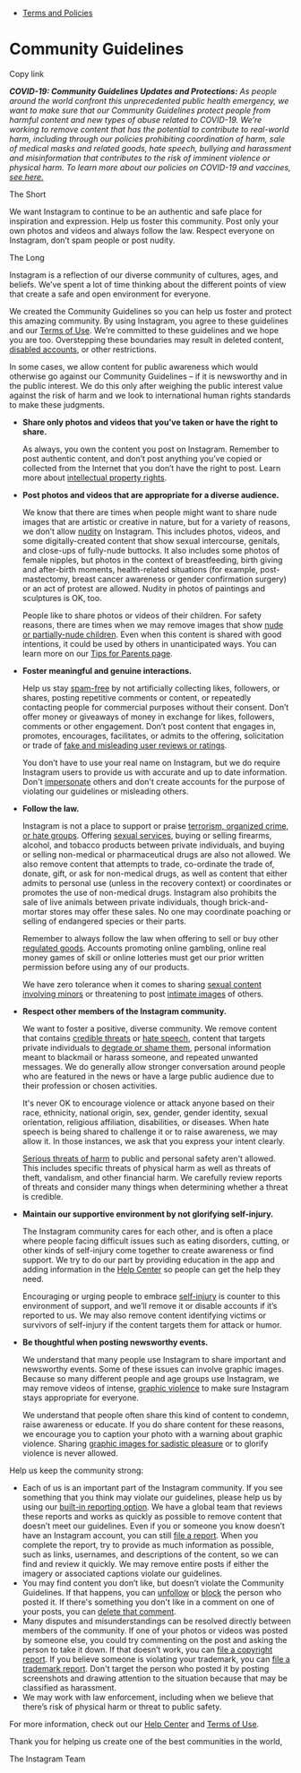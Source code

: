 *   [Terms and Policies](https://help.instagram.com/1417489251945243/?helpref=breadcrumb)

Community Guidelines
====================

Copy link

_**COVID-19: Community Guidelines Updates and Protections:** As people around the world confront this unprecedented public health emergency, we want to make sure that our Community Guidelines protect people from harmful content and new types of abuse related to COVID-19. We’re working to remove content that has the potential to contribute to real-world harm, including through our policies prohibiting coordination of harm, sale of medical masks and related goods, hate speech, bullying and harassment and misinformation that contributes to the risk of imminent violence or physical harm. To learn more about our policies on COVID-19 and vaccines, [see here.](https://help.instagram.com/697825587576762?helpref=faq_content)_

The Short

We want Instagram to continue to be an authentic and safe place for inspiration and expression. Help us foster this community. Post only your own photos and videos and always follow the law. Respect everyone on Instagram, don’t spam people or post nudity.

The Long

Instagram is a reflection of our diverse community of cultures, ages, and beliefs. We’ve spent a lot of time thinking about the different points of view that create a safe and open environment for everyone.

We created the Community Guidelines so you can help us foster and protect this amazing community. By using Instagram, you agree to these guidelines and our [Terms of Use](https://www.instagram.com/legal/terms). We’re committed to these guidelines and we hope you are too. Overstepping these boundaries may result in deleted content, [disabled accounts](https://help.instagram.com/366993040048856?helpref=faq_content), or other restrictions.

In some cases, we allow content for public awareness which would otherwise go against our Community Guidelines – if it is newsworthy and in the public interest. We do this only after weighing the public interest value against the risk of harm and we look to international human rights standards to make these judgments.

*   **Share only photos and videos that you’ve taken or have the right to share.**
    
    As always, you own the content you post on Instagram. Remember to post authentic content, and don’t post anything you’ve copied or collected from the Internet that you don’t have the right to post. Learn more about [intellectual property rights](https://help.instagram.com/126382350847838?helpref=faq_content).
    
*   **Post photos and videos that are appropriate for a diverse audience.**
    
    We know that there are times when people might want to share nude images that are artistic or creative in nature, but for a variety of reasons, we don’t allow [nudity](https://l.instagram.com/?u=https%3A%2F%2Fwww.facebook.com%2Fcommunitystandards%2Fadult_nudity_sexual_activity&e=AT3ZZTX7bENxGfqpJ7eard5sVt3ao5dqkBgpm1wxrYhVZkUbPeLXFB6Jf59L56fRiz_zfMrr0lPeKu2ipSPxv4gxaklT3rj9N22NXPUHXbw9VYoIKnfs2yDGloIIzrhnNdDZ1MXUgqd5SC3JmSLpKw) on Instagram. This includes photos, videos, and some digitally-created content that show sexual intercourse, genitals, and close-ups of fully-nude buttocks. It also includes some photos of female nipples, but photos in the context of breastfeeding, birth giving and after-birth moments, health-related situations (for example, post-mastectomy, breast cancer awareness or gender confirmation surgery) or an act of protest are allowed. Nudity in photos of paintings and sculptures is OK, too.
    
    People like to share photos or videos of their children. For safety reasons, there are times when we may remove images that show [nude or partially-nude children](https://l.instagram.com/?u=https%3A%2F%2Fwww.facebook.com%2Fcommunitystandards%2Fchild_nudity_sexual_exploitation&e=AT3ZZTX7bENxGfqpJ7eard5sVt3ao5dqkBgpm1wxrYhVZkUbPeLXFB6Jf59L56fRiz_zfMrr0lPeKu2ipSPxv4gxaklT3rj9N22NXPUHXbw9VYoIKnfs2yDGloIIzrhnNdDZ1MXUgqd5SC3JmSLpKw). Even when this content is shared with good intentions, it could be used by others in unanticipated ways. You can learn more on our [Tips for Parents page](https://help.instagram.com/154475974694511/?helpref=faq_content).
    
*   **Foster meaningful and genuine interactions.**
    
    Help us stay [spam-free](https://l.instagram.com/?u=https%3A%2F%2Fwww.facebook.com%2Fcommunitystandards%2Fspam&e=AT3ZZTX7bENxGfqpJ7eard5sVt3ao5dqkBgpm1wxrYhVZkUbPeLXFB6Jf59L56fRiz_zfMrr0lPeKu2ipSPxv4gxaklT3rj9N22NXPUHXbw9VYoIKnfs2yDGloIIzrhnNdDZ1MXUgqd5SC3JmSLpKw) by not artificially collecting likes, followers, or shares, posting repetitive comments or content, or repeatedly contacting people for commercial purposes without their consent. Don’t offer money or giveaways of money in exchange for likes, followers, comments or other engagement. Don’t post content that engages in, promotes, encourages, facilitates, or admits to the offering, solicitation or trade of [fake and misleading user reviews or ratings](https://l.instagram.com/?u=https%3A%2F%2Fwww.facebook.com%2Fcommunitystandards%2Ffraud_deception&e=AT3ZZTX7bENxGfqpJ7eard5sVt3ao5dqkBgpm1wxrYhVZkUbPeLXFB6Jf59L56fRiz_zfMrr0lPeKu2ipSPxv4gxaklT3rj9N22NXPUHXbw9VYoIKnfs2yDGloIIzrhnNdDZ1MXUgqd5SC3JmSLpKw).
    
    You don’t have to use your real name on Instagram, but we do require Instagram users to provide us with accurate and up to date information. Don't [impersonate](https://l.instagram.com/?u=https%3A%2F%2Fwww.facebook.com%2Fcommunitystandards%2Fmisrepresentation&e=AT3ZZTX7bENxGfqpJ7eard5sVt3ao5dqkBgpm1wxrYhVZkUbPeLXFB6Jf59L56fRiz_zfMrr0lPeKu2ipSPxv4gxaklT3rj9N22NXPUHXbw9VYoIKnfs2yDGloIIzrhnNdDZ1MXUgqd5SC3JmSLpKw) others and don't create accounts for the purpose of violating our guidelines or misleading others.
    
*   **Follow the law.**
    
    Instagram is not a place to support or praise [terrorism, organized crime, or hate groups](https://l.instagram.com/?u=https%3A%2F%2Fwww.facebook.com%2Fcommunitystandards%2Fdangerous_individuals_organizations&e=AT3ZZTX7bENxGfqpJ7eard5sVt3ao5dqkBgpm1wxrYhVZkUbPeLXFB6Jf59L56fRiz_zfMrr0lPeKu2ipSPxv4gxaklT3rj9N22NXPUHXbw9VYoIKnfs2yDGloIIzrhnNdDZ1MXUgqd5SC3JmSLpKw). Offering [sexual services](https://l.instagram.com/?u=https%3A%2F%2Fwww.facebook.com%2Fcommunitystandards%2Fsexual_solicitation&e=AT3ZZTX7bENxGfqpJ7eard5sVt3ao5dqkBgpm1wxrYhVZkUbPeLXFB6Jf59L56fRiz_zfMrr0lPeKu2ipSPxv4gxaklT3rj9N22NXPUHXbw9VYoIKnfs2yDGloIIzrhnNdDZ1MXUgqd5SC3JmSLpKw), buying or selling firearms, alcohol, and tobacco products between private individuals, and buying or selling non-medical or pharmaceutical drugs are also not allowed. We also remove content that attempts to trade, co-ordinate the trade of, donate, gift, or ask for non-medical drugs, as well as content that either admits to personal use (unless in the recovery context) or coordinates or promotes the use of non-medical drugs. Instagram also prohibits the sale of live animals between private individuals, though brick-and-mortar stores may offer these sales. No one may coordinate poaching or selling of endangered species or their parts.
    
    Remember to always follow the law when offering to sell or buy other [regulated goods](https://l.instagram.com/?u=https%3A%2F%2Fwww.facebook.com%2Fcommunitystandards%2Fregulated_goods&e=AT3ZZTX7bENxGfqpJ7eard5sVt3ao5dqkBgpm1wxrYhVZkUbPeLXFB6Jf59L56fRiz_zfMrr0lPeKu2ipSPxv4gxaklT3rj9N22NXPUHXbw9VYoIKnfs2yDGloIIzrhnNdDZ1MXUgqd5SC3JmSLpKw). Accounts promoting online gambling, online real money games of skill or online lotteries must get our prior written permission before using any of our products.
    
    We have zero tolerance when it comes to sharing [sexual content involving minors](https://l.instagram.com/?u=https%3A%2F%2Fwww.facebook.com%2Fcommunitystandards%2Fchild_nudity_sexual_exploitation&e=AT3ZZTX7bENxGfqpJ7eard5sVt3ao5dqkBgpm1wxrYhVZkUbPeLXFB6Jf59L56fRiz_zfMrr0lPeKu2ipSPxv4gxaklT3rj9N22NXPUHXbw9VYoIKnfs2yDGloIIzrhnNdDZ1MXUgqd5SC3JmSLpKw) or threatening to post [intimate images](https://l.instagram.com/?u=https%3A%2F%2Fwww.facebook.com%2Fcommunitystandards%2Fsexual_exploitation_adults&e=AT3ZZTX7bENxGfqpJ7eard5sVt3ao5dqkBgpm1wxrYhVZkUbPeLXFB6Jf59L56fRiz_zfMrr0lPeKu2ipSPxv4gxaklT3rj9N22NXPUHXbw9VYoIKnfs2yDGloIIzrhnNdDZ1MXUgqd5SC3JmSLpKw) of others.
    
*   **Respect other members of the Instagram community.**
    
    We want to foster a positive, diverse community. We remove content that contains [credible threats](https://l.instagram.com/?u=https%3A%2F%2Fwww.facebook.com%2Fcommunitystandards%2Fcredible_violence&e=AT3ZZTX7bENxGfqpJ7eard5sVt3ao5dqkBgpm1wxrYhVZkUbPeLXFB6Jf59L56fRiz_zfMrr0lPeKu2ipSPxv4gxaklT3rj9N22NXPUHXbw9VYoIKnfs2yDGloIIzrhnNdDZ1MXUgqd5SC3JmSLpKw) or [hate speech](https://l.instagram.com/?u=https%3A%2F%2Fwww.facebook.com%2Fcommunitystandards%2Fhate_speech&e=AT3ZZTX7bENxGfqpJ7eard5sVt3ao5dqkBgpm1wxrYhVZkUbPeLXFB6Jf59L56fRiz_zfMrr0lPeKu2ipSPxv4gxaklT3rj9N22NXPUHXbw9VYoIKnfs2yDGloIIzrhnNdDZ1MXUgqd5SC3JmSLpKw), content that targets private individuals to [degrade or shame them](https://l.instagram.com/?u=https%3A%2F%2Fwww.facebook.com%2Fcommunitystandards%2Fbullying&e=AT3ZZTX7bENxGfqpJ7eard5sVt3ao5dqkBgpm1wxrYhVZkUbPeLXFB6Jf59L56fRiz_zfMrr0lPeKu2ipSPxv4gxaklT3rj9N22NXPUHXbw9VYoIKnfs2yDGloIIzrhnNdDZ1MXUgqd5SC3JmSLpKw), personal information meant to blackmail or harass someone, and repeated unwanted messages. We do generally allow stronger conversation around people who are featured in the news or have a large public audience due to their profession or chosen activities.
    
    It's never OK to encourage violence or attack anyone based on their race, ethnicity, national origin, sex, gender, gender identity, sexual orientation, religious affiliation, disabilities, or diseases. When hate speech is being shared to challenge it or to raise awareness, we may allow it. In those instances, we ask that you express your intent clearly.
    
    [Serious threats of harm](https://l.instagram.com/?u=https%3A%2F%2Fwww.facebook.com%2Fcommunitystandards%2Fcredible_violence&e=AT3ZZTX7bENxGfqpJ7eard5sVt3ao5dqkBgpm1wxrYhVZkUbPeLXFB6Jf59L56fRiz_zfMrr0lPeKu2ipSPxv4gxaklT3rj9N22NXPUHXbw9VYoIKnfs2yDGloIIzrhnNdDZ1MXUgqd5SC3JmSLpKw) to public and personal safety aren't allowed. This includes specific threats of physical harm as well as threats of theft, vandalism, and other financial harm. We carefully review reports of threats and consider many things when determining whether a threat is credible.
    
*   **Maintain our supportive environment by not glorifying self-injury.**
    
    The Instagram community cares for each other, and is often a place where people facing difficult issues such as eating disorders, cutting, or other kinds of self-injury come together to create awareness or find support. We try to do our part by providing education in the app and adding information in the [Help Center](https://help.instagram.com/) so people can get the help they need.
    
    Encouraging or urging people to embrace [self-injury](https://l.instagram.com/?u=https%3A%2F%2Fwww.facebook.com%2Fcommunitystandards%2Fsuicide_self_injury_violence&e=AT3ZZTX7bENxGfqpJ7eard5sVt3ao5dqkBgpm1wxrYhVZkUbPeLXFB6Jf59L56fRiz_zfMrr0lPeKu2ipSPxv4gxaklT3rj9N22NXPUHXbw9VYoIKnfs2yDGloIIzrhnNdDZ1MXUgqd5SC3JmSLpKw) is counter to this environment of support, and we’ll remove it or disable accounts if it’s reported to us. We may also remove content identifying victims or survivors of self-injury if the content targets them for attack or humor.
    
*   **Be thoughtful when posting newsworthy events.**
    
    We understand that many people use Instagram to share important and newsworthy events. Some of these issues can involve graphic images. Because so many different people and age groups use Instagram, we may remove videos of intense, [graphic violence](https://l.instagram.com/?u=https%3A%2F%2Fwww.facebook.com%2Fcommunitystandards%2Fgraphic_violence&e=AT3ZZTX7bENxGfqpJ7eard5sVt3ao5dqkBgpm1wxrYhVZkUbPeLXFB6Jf59L56fRiz_zfMrr0lPeKu2ipSPxv4gxaklT3rj9N22NXPUHXbw9VYoIKnfs2yDGloIIzrhnNdDZ1MXUgqd5SC3JmSLpKw) to make sure Instagram stays appropriate for everyone.
    
    We understand that people often share this kind of content to condemn, raise awareness or educate. If you do share content for these reasons, we encourage you to caption your photo with a warning about graphic violence. Sharing [graphic images for sadistic pleasure](https://l.instagram.com/?u=https%3A%2F%2Fwww.facebook.com%2Fcommunitystandards%2Fcruel_insensitive&e=AT3ZZTX7bENxGfqpJ7eard5sVt3ao5dqkBgpm1wxrYhVZkUbPeLXFB6Jf59L56fRiz_zfMrr0lPeKu2ipSPxv4gxaklT3rj9N22NXPUHXbw9VYoIKnfs2yDGloIIzrhnNdDZ1MXUgqd5SC3JmSLpKw) or to glorify violence is never allowed.
    

Help us keep the community strong:

*   Each of us is an important part of the Instagram community. If you see something that you think may violate our guidelines, please help us by using our [built-in reporting option](https://help.instagram.com/165828726894770?helpref=faq_content). We have a global team that reviews these reports and works as quickly as possible to remove content that doesn’t meet our guidelines. Even if you or someone you know doesn’t have an Instagram account, you can still [file a report](https://help.instagram.com/contact/383679321740945). When you complete the report, try to provide as much information as possible, such as links, usernames, and descriptions of the content, so we can find and review it quickly. We may remove entire posts if either the imagery or associated captions violate our guidelines.
*   You may find content you don’t like, but doesn’t violate the Community Guidelines. If that happens, you can [unfollow](https://help.instagram.com/286340048138725?helpref=faq_content) or [block](https://help.instagram.com/426700567389543/?helpref=faq_content) the person who posted it. If there's something you don't like in a comment on one of your posts, you can [delete that comment](https://help.instagram.com/289098941190483?helpref=faq_content).
*   Many disputes and misunderstandings can be resolved directly between members of the community. If one of your photos or videos was posted by someone else, you could try commenting on the post and asking the person to take it down. If that doesn’t work, you can [file a copyright report](https://help.instagram.com/126382350847838?helpref=faq_content). If you believe someone is violating your trademark, you can [file a trademark report](https://help.instagram.com/222826637847963?helpref=faq_content). Don't target the person who posted it by posting screenshots and drawing attention to the situation because that may be classified as harassment.
*   We may work with law enforcement, including when we believe that there’s risk of physical harm or threat to public safety.

For more information, check out our [Help Center](https://help.instagram.com/) and [Terms of Use](https://l.instagram.com/?u=http%3A%2F%2Finstagram.com%2Flegal%2Fterms%2F%23&e=AT3ZZTX7bENxGfqpJ7eard5sVt3ao5dqkBgpm1wxrYhVZkUbPeLXFB6Jf59L56fRiz_zfMrr0lPeKu2ipSPxv4gxaklT3rj9N22NXPUHXbw9VYoIKnfs2yDGloIIzrhnNdDZ1MXUgqd5SC3JmSLpKw).

Thank you for helping us create one of the best communities in the world,

The Instagram Team